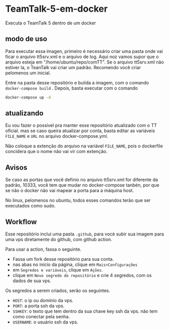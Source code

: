 # TeamTalk-5-em-docker
Executa o TeamTalk 5 dentro de um docker
## modo de uso
Para executar essa imagen, primeiro é necessário criar uma pasta onde vai ficar o arquivo tt5srv.xml e o arquivo de log.
Aqui noz vamos supor que o arquivo esteja em "/home/ubuntu/repo/comTT".
Se o arquivo tt5srv.xml não estiver la, o TeanTalk vai criar um padrão.
Recomendo você criar pelomenos um inicial.

 Entre na pasta desse repositório e builda a imagem, com o comando
`docker-compose build` .
Depois, basta executar com o comando

```bash
docker-compose up -d
```

## atualizando
Eu vou fazer o possível pra manter esse repositório atualizado com o TT oficial. mas se caso queira atualizar por conta, basta editar as variáveis `FILE_NAME` e `URL` no arquivo docker-compose.yml.

Não coloque a extenção do arquivo na variável `FILE_NAME`, pois o dockerfile concidera que o nome não vai vir com extenção.

## Avisos
Se caso as portas que você definio no arquivo tt5srv.xml for diferente da padrão, 10333, você tem que mudar no docker-compose tanbén, por que se não o docker não vai mapear a porta para a máquina host.

No linux, pelomenos no ubuntu, todos esses comandos terão que ser executados como sudo.

## Workflow
Esse repositório inclui uma pasta `.github`, para vocè subir sua imagem para uma vps diretamente do github, com github action.

Para usar a action, fassa o seguinte.

- Fassa um fork desse repositório para sua conta.
- nas abas no início da página, clique em `Mais>Configurações`
- em `Segredos e variáveis`, clique em `Ações`.
- clique em `Novo segredo do repositório` e crie 4 segredos, com os dados de sua vps.

Os segredos a serem criados, serão os seguintes.

- `HOST`: o ip ou domínio da vps.
- `PORT`: a porta ssh da vps.
- `SSHKEY`: o texto que tem dentro da sua chave key ssh da vps. não tem como conectar pela senha.
- `USERNAME`: o usuário ssh da vps.


